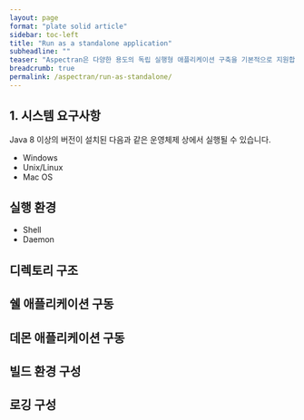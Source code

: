 ```yaml
---
layout: page
format: "plate solid article"
sidebar: toc-left
title: "Run as a standalone application"
subheadline: ""
teaser: "Aspectran은 다양한 용도의 독립 실행형 애플리케이션 구축을 기본적으로 지원합니다."
breadcrumb: true
permalink: /aspectran/run-as-standalone/
---
```


## 1. 시스템 요구사항

Java 8 이상의 버전이 설치된 다음과 같은 운영체제 상에서 실행될 수 있습니다.

* Windows
* Unix/Linux
* Mac OS

## 실행 환경

* Shell
* Daemon

## 디렉토리 구조

## 쉘 애플리케이션 구동

## 데몬 애플리케이션 구동

## 빌드 환경 구성

## 로깅 구성

